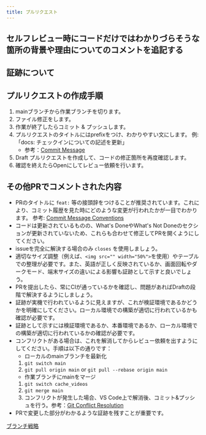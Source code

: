 ```yaml
---
title: プルリクエスト
---
```


## セルフレビュー時にコードだけではわかりづらそうな箇所の背景や理由についてのコメントを追記する

## 証跡について

## プルリクエストの作成手順

1. mainブランチから作業ブランチを切ります。
1. ファイル修正をします。
1. 作業が終了したらコミット & プッシュします。
1. プルリクエストのタイトルにはprefixをつけ、わかりやすい文にします。
例: 「docs: チェックインについての記述を更新」
   - 参考：[Commit Message](/engineering/git)
1. Draft プルリクエストを作成して、コードの修正箇所を再度確認します。
1. 確認を終えたらOpenにしてレビュー依頼を行います。

## その他PRでコメントされた内容

- PRのタイトルに `feat:` 等の接頭辞をつけることが推奨されています。これにより、コミット履歴を見た時にどのような変更が行われたかが一目でわかります。
参考: [Commit Message Conventions](https://qiita.com/konatsu_p/items/dfe199ebe3a7d2010b3e)
- コードは更新されているものの、What's DoneやWhat's Not Doneのセクションが更新されていないため、これらも合わせて修正してPRを開くようにしてください。
- issueを完全に解決する場合のみ `closes` を使用しましょう。
- 適切なサイズ調整（例えば、`<img src="" width="50%">`を使用）やテーブルでの整理が必要です。また、英語が正しく反映されているか、画面回転やダークモード、端末サイズの違いによる影響も証跡として示すと良いでしょう。
- PRを提出したら、常にCIが通っているかを確認し、問題があればDraftの段階で解決するようにしましょう。
- 証跡が実機で行われているように見えますが、これが検証環境であるかどうかを明確にしてください。ローカル環境での構築が適切に行われているかも確認が必要です。
- 証跡として示すには検証環境であるか、本番環境であるか、ローカル環境での構築が適切に行われているかの確認が必要です。
- コンフリクトがある場合は、これを解消してからレビュー依頼を出すようにしてください。手順は以下の通りです：
  - ローカルのmainブランチを最新化
  1. `git switch main`
  1. `git pull origin main` or `git pull --rebase origin main`
  - 作業ブランチにmainをマージ
  1. `git switch cache_videos`
  1. `git merge main`
  1. コンフリクトが発生した場合、VS Code上で解消後、コミット&プッシュを行う。参考：[Git Conflict Resolution](https://qiita.com/crarrry/items/c5964512e21e383b73da)
- PRで変更した部分がわかるような証跡を残すことが重要です。

[ブランチ戦略](/engineering/branch-strategy.md)
